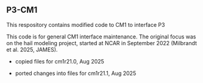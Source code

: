 ## P3-CM1
This respository contains modified code to CM1 to interface P3

This code is for general CM1 interface maintenance.  The original focus was on the hail modeling
project, started at NCAR in September 2022 (Milbrandt et al. 2025, JAMES).

- copied files for cm1r21.0, Aug 2025

- ported changes into files for cm1r21.1, Aug 2025

